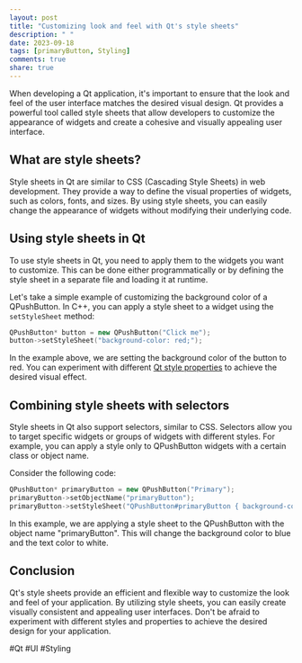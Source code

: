 ```yaml
---
layout: post
title: "Customizing look and feel with Qt's style sheets"
description: " "
date: 2023-09-18
tags: [primaryButton, Styling]
comments: true
share: true
---
```


When developing a Qt application, it's important to ensure that the look and feel of the user interface matches the desired visual design. Qt provides a powerful tool called style sheets that allow developers to customize the appearance of widgets and create a cohesive and visually appealing user interface.

## What are style sheets?

Style sheets in Qt are similar to CSS (Cascading Style Sheets) in web development. They provide a way to define the visual properties of widgets, such as colors, fonts, and sizes. By using style sheets, you can easily change the appearance of widgets without modifying their underlying code.

## Using style sheets in Qt

To use style sheets in Qt, you need to apply them to the widgets you want to customize. This can be done either programmatically or by defining the style sheet in a separate file and loading it at runtime.

Let's take a simple example of customizing the background color of a QPushButton. In C++, you can apply a style sheet to a widget using the `setStyleSheet` method:

```cpp
QPushButton* button = new QPushButton("Click me");
button->setStyleSheet("background-color: red;");
```

In the example above, we are setting the background color of the button to red. You can experiment with different [Qt style properties](https://doc.qt.io/qt-5/stylesheet-reference.html) to achieve the desired visual effect.

## Combining style sheets with selectors

Style sheets in Qt also support selectors, similar to CSS. Selectors allow you to target specific widgets or groups of widgets with different styles. For example, you can apply a style only to QPushButton widgets with a certain class or object name.

Consider the following code:

```cpp
QPushButton* primaryButton = new QPushButton("Primary");
primaryButton->setObjectName("primaryButton");
primaryButton->setStyleSheet("QPushButton#primaryButton { background-color: blue; color: white; }");
```

In this example, we are applying a style sheet to the QPushButton with the object name "primaryButton". This will change the background color to blue and the text color to white.

## Conclusion

Qt's style sheets provide an efficient and flexible way to customize the look and feel of your application. By utilizing style sheets, you can easily create visually consistent and appealing user interfaces. Don't be afraid to experiment with different styles and properties to achieve the desired design for your application.

#Qt #UI #Styling
